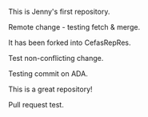 This is Jenny's first repository.

Remote change - testing fetch & merge.

It has been forked into CefasRepRes.

Test non-conflicting change.

Testing commit on ADA. 

This is a great repository!

Pull request test.
